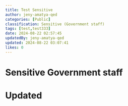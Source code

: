 ```yaml
---
title: Test Sensitive
author: jeny-amatya-qed
categories: [Public]
classification: Sensitive (Government staff)
tags: [test,test333]
date: 2024-08-22 02:57:45 
updatedBy: jeny-amatya-qed
updated: 2024-08-22 03:07:41 
likes: 0
---
```


# Sensitive Government staff
# Updated